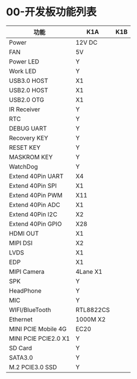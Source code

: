 # 00-开发板功能列表



| 功能                 | K1A       | K1B  |
| -------------------- | --------- | ---- |
| Power                | 12V DC    |      |
| FAN                  | 5V        |      |
| Power LED            | Y         |      |
| Work LED             | Y         |      |
| USB3.0 HOST          | X1        |      |
| USB2.0 HOST          | X1        |      |
| USB2.0 OTG           | X1        |      |
| IR Receiver          | Y         |      |
| RTC                  | Y         |      |
| DEBUG UART           | Y         |      |
| Recovery KEY         | Y         |      |
| RESET KEY            | Y         |      |
| MASKROM KEY          | Y         |      |
| WatchDog             | Y         |      |
| Extend 40Pin UART    | X4        |      |
| Extend 40Pin SPI     | X1        |      |
| Extend 40Pin PWM     | X11       |      |
| Extend 40Pin ADC     | X1        |      |
| Extend 40Pin I2C     | X2        |      |
| Extend 40Pin GPIO    | X28       |      |
| HDMI OUT             | X1        |      |
| MIPI DSI             | X2        |      |
| LVDS                 | X1        |      |
| EDP                  | X1        |      |
| MIPI Camera          | 4Lane X1  |      |
| SPK                  | Y         |      |
| HeadPhone            | Y         |      |
| MIC                  | Y         |      |
| WIFI/BlueTooth       | RTL8822CS |      |
| Ethernet             | 1000M X2  |      |
| MINI PCIE Mobile 4G  | EC20      |      |
| MINI PCIE PCIE2.0 X1 | Y         |      |
| SD Card              | Y         |      |
| SATA3.0              | Y         |      |
| M.2 PCIE3.0 SSD      | Y         |      |
